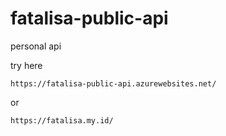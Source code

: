 # fatalisa-public-api

personal api

try here

    https://fatalisa-public-api.azurewebsites.net/

or

    https://fatalisa.my.id/